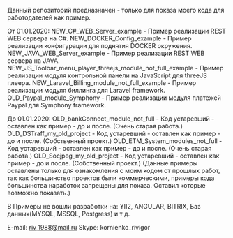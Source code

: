 Данный репозиторий предназначен - только для показа моего кода для работодателей как пример. 

От 01.01.2020:
NEW_C#_WEB_Server_example - Пример реализации REST WEB сервера на C#.
NEW_DOCKER_Config_example - Пример реализации конфигурации для поднятия DOCKER окружения.
NEW_JAVA_WEB_Server_example - Пример реализации REST WEB сервера на JAVA.
NEW_JS_Toolbar_menu_player_threejs_module_not_full_example - Пример реализации модуля контрольной панели на JavaScript для threeJS плеера. 
NEW_Laravel_Billing_module_not_full_example - Пример реализации модуля биллинга для Laravel framework.
OLD_Paypal_module_Symphony - Пример реализации модуля платежей Paypal для Symphony framework.

До 01.01.2020:
OLD_bankConnect_module_not_full - Код устаревший - оставлен как пример - до и после. (Очень старая работа.)
OLD_DSTraff_my_old_project - Код устаревший - оставлен как пример - до и после. (Собственный проект.)
OLD_ETM_System_modules_not_full - Код устаревший - оставлен как пример - до и после. (Очень старая работа.)
OLD_Socjpeg_my_old_project - Код устаревший - оставлен как пример - до и после. (Собственный проект.)
(Данные примеры оставлены только для ознакомления с моим кодом от прошлых работ, так как большинство проектов были коммерческими, примеры кода большинства наработок запрещены для показа. Оставил которые возможно показать.)

В Примеры не вошли разработки на: 
YII2, ANGULAR, BITRIX, Баз данных(MYSQL, MSSQL, Postgress) и т д.

E-mail: riv_1988@mail.ru
Skype:  kornienko_rivigor
